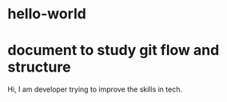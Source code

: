 # hello-world
# document to study git flow and structure
Hi,
I am developer trying to improve the skills in tech.
